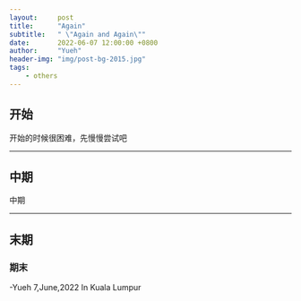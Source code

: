 ```yaml
---
layout:     post
title:      "Again"
subtitle:   " \"Again and Again\""
date:       2022-06-07 12:00:00 +0800
author:     "Yueh"
header-img: "img/post-bg-2015.jpg"
tags:
    - others
---
```


## 开始
开始的时候很困难，先慢慢尝试吧

---

## 中期

中期

---

## 末期
### 期末




-Yueh 7,June,2022 In Kuala Lumpur
